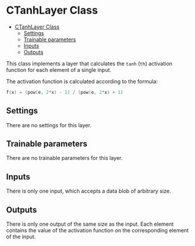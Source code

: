 # CTanhLayer Class

<!-- TOC -->

- [CTanhLayer Class](#ctanhlayer-class)
    - [Settings](#settings)
    - [Trainable parameters](#trainable-parameters)
    - [Inputs](#inputs)
    - [Outputs](#outputs)

<!-- /TOC -->

This class implements a layer that calculates the `tanh` (`th`) activation function for each element of a single input.

The activation function is calculated according to the formula:

```c++
f(x) = (pow(e, 2*x) - 1) / (pow(e, 2*x) + 1)
```

## Settings

There are no settings for this layer.

## Trainable parameters

There are no trainable parameters for this layer.

## Inputs

There is only one input, which accepts a data blob of arbitrary size.

## Outputs

There is only one output of the same size as the input. Each element contains the value of the activation function on the corresponding element of the input.
